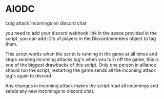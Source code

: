 # AIODC
cotg attack incomings on discord chat

you need to add your discord webhook link in the space provided in the script.
you can add ID's of players in the Discordmembers object to tag them.

This script works when the script is running in the game at all times and stops sending incoming attacks tag's when you turn off the game, this is one of the biggest drawbacks of this script. Only one person in alliance should run the script, restarting the game sends all the incoming attack tag's again to discord.

Any changes in incoming attack makes the script read all incomings and sends any new incomings to discord chat.


